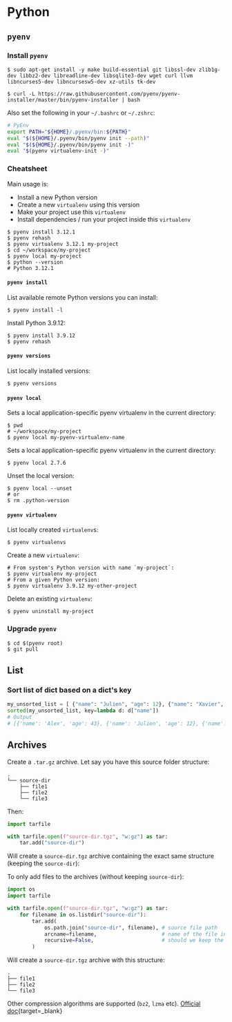 # Python

## `pyenv`

### Install `pyenv`

```shell
$ sudo apt-get install -y make build-essential git libssl-dev zlib1g-dev libbz2-dev libreadline-dev libsqlite3-dev wget curl llvm libncurses5-dev libncursesw5-dev xz-utils tk-dev

$ curl -L https://raw.githubusercontent.com/pyenv/pyenv-installer/master/bin/pyenv-installer | bash
```
Also set the following in your `~/.bashrc` or `~/.zshrc`:
```bash
# PyEnv
export PATH="${HOME}/.pyenv/bin:${PATH}"
eval "$(${HOME}/.pyenv/bin/pyenv init --path)"
eval "$(${HOME}/.pyenv/bin/pyenv init -)"
eval "$(pyenv virtualenv-init -)"
```

### Cheatsheet

Main usage is:

- Install a new Python version
- Create a new `virtualenv` using this version
- Make your project use this `virtualenv`
- Install dependencies / run your project inside this `virtualenv`

```shell
$ pyenv install 3.12.1
$ pyenv rehash
$ pyenv virtualenv 3.12.1 my-project
$ cd ~/workspace/my-project
$ pyenv local my-project
$ python --version
# Python 3.12.1
```

#### `pyenv install`

List available remote Python versions you can install:
```shell
$ pyenv install -l
```
Install Python 3.9.12:
```shell
$ pyenv install 3.9.12
$ pyenv rehash
```

#### `pyenv versions`

List locally installed versions:
```shell
$ pyenv versions
```

#### `pyenv local`

Sets a local application-specific pyenv virtualenv in the current directory:
```shell
$ pwd
# ~/workspace/my-project
$ pyenv local my-pyenv-virtualenv-name
```

Sets a local application-specific pyenv virtualenv in the current directory:
```shell
$ pyenv local 2.7.6
```

Unset the local version:
```shell
$ pyenv local --unset
# or
$ rm .python-version
```

#### `pyenv virtualenv`

List locally created `virtualenv`s:
```shell
$ pyenv virtualenvs
```

Create a new `virtualenv`:
```shell
# From system's Python version with name `my-project`:
$ pyenv virtualenv my-project
# From a given Python version:
$ pyenv virtualenv 3.9.12 my-other-project
```

Delete an existing `virtualenv`:
```shell
$ pyenv uninstall my-project
```

### Upgrade `pyenv`

```shell
$ cd $(pyenv root)
$ git pull
```

## List

### Sort list of dict based on a dict's key

```python
my_unsorted_list = [ {"name": "Julien", "age": 12}, {"name": "Xavier", "age": 20}, {"name": "Alex", "age": 43}]
sorted(my_unsorted_list, key=lambda d: d["name"])
# Output
# [{'name': 'Alex', 'age': 43}, {'name': 'Julien', 'age': 12}, {'name': 'Xavier', 'age': 20}]
```

## Archives

Create a `.tar.gz` archive. Let say you have this source folder structure:
```
.
└── source-dir
    ├── file1
    ├── file2
    └── file3
```
Then:
```python
import tarfile

with tarfile.open(f"source-dir.tgz", "w:gz") as tar:
    tar.add("source-dir")
```
Will create a `source-dir.tgz` archive containing the exact same structure (keeping the `source-dir`):

To only add files to the archives (without keeping `source-dir`):
```python
import os
import tarfile

with tarfile.open(f"source-dir.tgz", "w:gz") as tar:
    for filename in os.listdir("source-dir"):
        tar.add(
            os.path.join("source-dir", filename), # source file path
            arcname=filename,                     # name of the file in the archive
            recursive=False,                      # should we keep the source structure, aka keep "source-dir/filename" ?
        )
```
Will create a `source-dir.tgz` archive with this structure:
```
.
├── file1
├── file2
└── file3
```
Other compression algorithms are supported (`bz2`, `lzma` etc). [Official doc](https://docs.python.org/fr/3.13/library/archiving.html){target=_blank}
